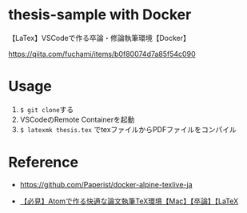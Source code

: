 # thesis-sample with Docker


【LaTex】VSCodeで作る卒論・修論執筆環境【Docker】

https://qiita.com/fuchami/items/b0f80074d7a85f54c090


# Usage
1. `$ git clone`する
2. VSCodeのRemote Containerを起動
3. `$ latexmk thesis.tex` でtexファイルからPDFファイルをコンパイル

# Reference

- https://github.com/Paperist/docker-alpine-texlive-ja

- [【必見】Atomで作る快適な論文執筆TeX環境【Mac】【卒論】【LaTeX](https://qiita.com/ken0nek/items/f98f88c9c45d8499786e)